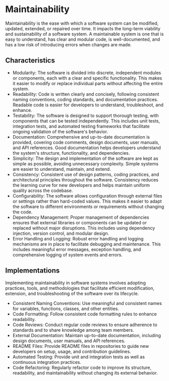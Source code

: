 # Maintainability

Maintainability is the ease with which a software system can be modified, updated, extended, or repaired over time. It impacts the long-term viability and sustainability of a software system. A maintainable system is one that is easy to understand, has clear and modular code, is well-documented, and has a low risk of introducing errors when changes are made.

## Characteristics

- Modularity: The software is divided into discrete, independent modules or components, each with a clear and specific functionality. This makes it easier to modify or replace individual parts without affecting the entire system.
- Readability: Code is written clearly and concisely, following consistent naming conventions, coding standards, and documentation practices. Readable code is easier for developers to understand, troubleshoot, and enhance.
- Testability: The software is designed to support thorough testing, with components that can be tested independently. This includes unit tests, integration tests, and automated testing frameworks that facilitate ongoing validation of the software's behavior.
- Documentation: Comprehensive and up-to-date documentation is provided, covering code comments, design documents, user manuals, and API references. Good documentation helps developers understand the system's structure, functionality, and dependencies.
- Simplicity: The design and implementation of the software are kept as simple as possible, avoiding unnecessary complexity. Simple systems are easier to understand, maintain, and extend.
- Consistency: Consistent use of design patterns, coding practices, and architectural principles throughout the software. Consistency reduces the learning curve for new developers and helps maintain uniform quality across the codebase.
- Configurability: The software allows configuration through external files or settings rather than hard-coded values. This makes it easier to adapt the software to different environments or requirements without changing the code.
- Dependency Management: Proper management of dependencies ensures that external libraries or components can be updated or replaced without major disruptions. This includes using dependency injection, version control, and modular design.
- Error Handling and Logging: Robust error handling and logging mechanisms are in place to facilitate debugging and maintenance. This includes meaningful error messages, exception handling, and comprehensive logging of system events and errors.

## Implementations

Implementing maintainability in software systems involves adopting practices, tools, and methodologies that facilitate efficient modification, extension, and troubleshooting of the software over its lifecycle.

- Consistent Naming Conventions: Use meaningful and consistent names for variables, functions, classes, and other entities.
- Code Formatting: Follow consistent code formatting rules to enhance readability.
- Code Reviews: Conduct regular code reviews to ensure adherence to standards and to share knowledge among team members.
- External Documentation: Maintain up-to-date documentation, including design documents, user manuals, and API references.
- README Files: Provide README files in repositories to guide new developers on setup, usage, and contribution guidelines.
- Automated Testing: Provide unit and integration tests as well as continuous integration practices.
- Code Refactoring: Regularly refactor code to improve its structure, readability, and maintainability without changing its external behavior.

